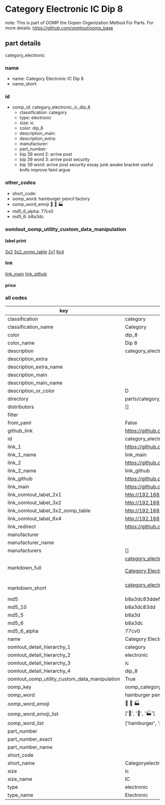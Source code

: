 # Category Electronic IC Dip 8  

note: This is part of OOMP the Oopen Organization Method For Parts. For more details: https://github.com/oomlout/oomp_base

##  part details
  



category_electronic



### name
* name: Category Electronic IC Dip 8
* name_short: 
### id
* oomp_id: category_electronic_ic_dip_8
  * classification: category
  * type: electronic
  * size: ic
  * color: dip_8
  * description_main: 
  * description_extra: 
  * manufacturer: 
  * part_number: 
  * bip 39 word 2: arrive post
  * bip 39 word 3: arrive post security
  * bip 39 word: arrive post security essay junk awake bracket useful knife improve faint argue

### other_codes
* short_code: 
* oomp_word: hamburger pencil factory
* oomp_word_emoji :hamburger: :pencil: :factory:
* md5_6_alpha: 77cv0
* md5_6: b8a3dc






### oomlout_oomp_utility_custom_data_manipulation
#### label print
[3x2](http://192.168.1.245:1112/?label=oomp%2077cv0)
[3x2_oomp_table](http://192.168.1.108:1112/?label=oomp%2077cv0)
[2x1](http://192.168.1.242:1112/?label=oomp%2077cv0)
[6x4](http://192.168.1.55:1112/?label=oomp%2077cv0)    

#### link

[link_main](https://github.com/oomlout/oomlout_oomp_version_1_messy/tree/main/parts/category_electronic_ic_dip_8) [link_github](https://github.com/oomlout/oomlout_oomp_version_1_messy/tree/main/parts/category_electronic_ic_dip_8)                             

#### price







### all codes 
| key | value |  
| --- | --- |  
| classification | category |  
| classification_name | Category |  
| color | dip_8 |  
| color_name | Dip 8 |  
| description | category_electronic |  
| description_extra |  |  
| description_extra_name |  |  
| description_main |  |  
| description_main_name |  |  
| description_or_color | D  |  
| directory | parts/category_electronic_ic_dip_8 |  
| distributors | [] |  
| filter |  |  
| from_yaml | False |  
| github_link | https://github.com/oomlout/oomlout_oomp_part_src/tree/main/parts/category_electronic_ic_dip_8 |  
| id | category_electronic_ic_dip_8 |  
| link_1 | https://github.com/oomlout/oomlout_oomp_version_1_messy/tree/main/parts/category_electronic_ic_dip_8 |  
| link_1_name | link_main |  
| link_2 | https://github.com/oomlout/oomlout_oomp_version_1_messy/tree/main/parts/category_electronic_ic_dip_8 |  
| link_2_name | link_github |  
| link_github | https://github.com/oomlout/oomlout_oomp_version_1_messy/tree/main/parts/category_electronic_ic_dip_8 |  
| link_main | https://github.com/oomlout/oomlout_oomp_version_1_messy/tree/main/parts/category_electronic_ic_dip_8 |  
| link_oomlout_label_2x1 | http://192.168.1.242:1112/?label=oomp%2077cv0 |  
| link_oomlout_label_3x2 | http://192.168.1.245:1112/?label=oomp%2077cv0 |  
| link_oomlout_label_3x2_oomp_table | http://192.168.1.108:1112/?label=oomp%2077cv0 |  
| link_oomlout_label_6x4 | http://192.168.1.55:1112/?label=oomp%2077cv0 |  
| link_redirect | https://github.com/oomlout/oomlout_oomp_version_1_messy/tree/main/parts/category_electronic_ic_dip_8 |  
| manufacturer |  |  
| manufacturer_name |  |  
| manufacturers | [] |  
| markdown_full | [category_electronic_ic_dip_8](none)<br>[](none)<br>[Category Electronic Ic Dip 8](none)<br><br> |  
| markdown_short | [category_electronic_ic_dip_8](none)<br><br> |  
| md5 | b8a3dc83ddefe35840bca4d385aa2864 |  
| md5_10 | b8a3dc83dd |  
| md5_5 | b8a3d |  
| md5_6 | b8a3dc |  
| md5_6_alpha | 77cv0 |  
| name | Category Electronic IC Dip 8 |  
| oomlout_detail_hierarchy_1 | category |  
| oomlout_detail_hierarchy_2 | electronic |  
| oomlout_detail_hierarchy_3 | ic |  
| oomlout_detail_hierarchy_4 | dip_8 |  
| oomlout_oomp_utility_custom_data_manipulation | True |  
| oomp_key | oomp_category_electronic_ic_dip_8 |  
| oomp_word | hamburger pencil factory |  
| oomp_word_emoji | :hamburger: :pencil: :factory: |  
| oomp_word_emoji_list | [':hamburger:', ':pencil:', ':factory:'] |  
| oomp_word_list | ['hamburger', 'pencil', 'factory'] |  
| part_number |  |  
| part_number_exact |  |  
| part_number_name |  |  
| short_code |  |  
| short_name | Categoryelectronic |  
| size | ic |  
| size_name | IC |  
| type | electronic |  
| type_name | Electronic |  
